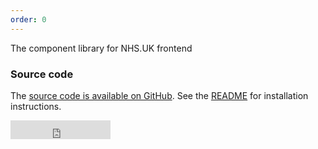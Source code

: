 ```yaml
---
order: 0
---
```


The component library for NHS.UK frontend

### Source code

The [source code is available on GitHub](https://github.com/nhsuk/frontend).
See the [README](https://github.com/nhsuk/frontend/blob/master/README.md) for installation instructions.

<iframe src="https://ghbtns.com/github-btn.html?user=nhsuk&repo=frontend&type=star&count=true&size=large" frameborder="0" scrolling="0" width="160px" height="30px"></iframe>

